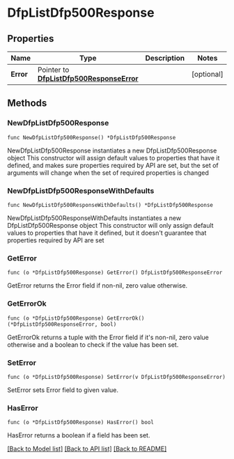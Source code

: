 # DfpListDfp500Response

## Properties

Name | Type | Description | Notes
------------ | ------------- | ------------- | -------------
**Error** | Pointer to [**DfpListDfp500ResponseError**](DfpListDfp500ResponseError.md) |  | [optional] 

## Methods

### NewDfpListDfp500Response

`func NewDfpListDfp500Response() *DfpListDfp500Response`

NewDfpListDfp500Response instantiates a new DfpListDfp500Response object
This constructor will assign default values to properties that have it defined,
and makes sure properties required by API are set, but the set of arguments
will change when the set of required properties is changed

### NewDfpListDfp500ResponseWithDefaults

`func NewDfpListDfp500ResponseWithDefaults() *DfpListDfp500Response`

NewDfpListDfp500ResponseWithDefaults instantiates a new DfpListDfp500Response object
This constructor will only assign default values to properties that have it defined,
but it doesn't guarantee that properties required by API are set

### GetError

`func (o *DfpListDfp500Response) GetError() DfpListDfp500ResponseError`

GetError returns the Error field if non-nil, zero value otherwise.

### GetErrorOk

`func (o *DfpListDfp500Response) GetErrorOk() (*DfpListDfp500ResponseError, bool)`

GetErrorOk returns a tuple with the Error field if it's non-nil, zero value otherwise
and a boolean to check if the value has been set.

### SetError

`func (o *DfpListDfp500Response) SetError(v DfpListDfp500ResponseError)`

SetError sets Error field to given value.

### HasError

`func (o *DfpListDfp500Response) HasError() bool`

HasError returns a boolean if a field has been set.


[[Back to Model list]](../README.md#documentation-for-models) [[Back to API list]](../README.md#documentation-for-api-endpoints) [[Back to README]](../README.md)



